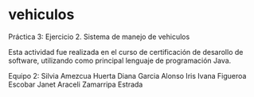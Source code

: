 # vehiculos
Práctica 3: Ejercicio 2. Sistema de manejo de vehiculos 

Esta actividad fue realizada en el curso de certificación de desarollo de software, utilizando como principal lenguaje de programación Java. 

Equipo 2: 
Silvia Amezcua Huerta 
Diana Garcia Alonso
Iris Ivana Figueroa Escobar
Janet Araceli Zamarripa Estrada
